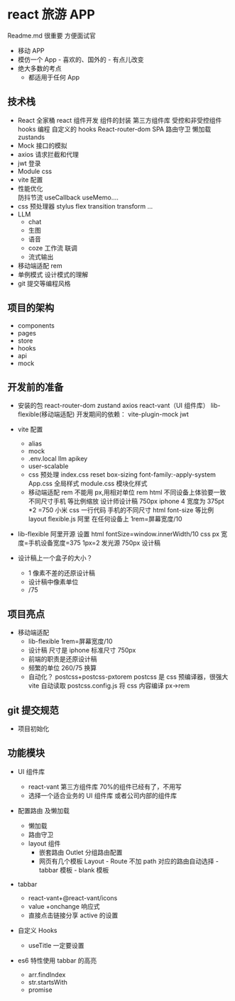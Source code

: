 # react 旅游 APP

Readme.md 很重要 方便面试官

- 移动 APP
- 模仿一个 App - 喜欢的、国外的 - 有点儿改变
- 绝大多数的考点
  - 都适用于任何 App

## 技术栈

- React 全家桶
  react 组件开发
  组件的封装
  第三方组件库
  受控和非受控组件
  hooks 编程 自定义的 hooks
  React-router-dom
  SPA
  路由守卫
  懒加载
  zustands
- Mock 接口的模拟
- axios 请求拦截和代理
- jwt 登录
- Module css
- vite 配置
- 性能优化  
   防抖节流
  useCallback useMemo....
- css 预处理器 stylus
  flex transition transform ...
- LLM
  - chat
  - 生图
  - 语音
  - coze 工作流 联调
  - 流式输出
- 移动端适配
  rem
- 单例模式 设计模式的理解
- git 提交等编程风格

## 项目的架构

- components
- pages
- store
- hooks
- api
- mock

## 开发前的准备

- 安装的包
  react-router-dom zustand axios
  react-vant（UI 组件库） lib-flexible(移动端适配)
  开发期间的依赖：
  vite-plugin-mock jwt
- vite 配置
  - alias
  - mock
  - .env.local
    llm apikey
  - user-scalable
  - css 预处理
    index.css reset
    box-sizing font-family:-apply-system
    App.css 全局样式
    module.css 模块化样式
  - 移动端适配 rem
    不能用 px,用相对单位 rem html
    不同设备上体验要一致
    不同尺寸手机 等比例缩放
    设计师设计稿 750px iphone 4 宽度为 375pt \*2 =750
    小米
    css 一行代码 手机的不同尺寸 html font-size 等比例
    layout
    flexible.js 阿里 在任何设备上
    1rem=屏幕宽度/10
- lib-flexible
  阿里开源
  设置 html fontSize=window.innerWidth/10
  css px 宽度=手机设备宽度=375
  1px=2 发光源
  750px 设计稿

- 设计稿上一个盒子的大小？
  - 1 像素不差的还原设计稿
  - 设计稿中像素单位
  - /75

## 项目亮点

- 移动端适配
  - lib-flexible 1rem=屏幕宽度/10
  - 设计稿 尺寸是 iphone 标准尺寸 750px
  - 前端的职责是还原设计稿
  - 频繁的单位 260/75 换算
  - 自动化？
    postcss+postcss-pxtorem
    postcss 是 css 预编译器，很强大
    vite 自动读取 postcss.config.js 将 css 内容编译
    px->rem

## git 提交规范

- 项目初始化

## 功能模块

- UI 组件库
  - react-vant 第三方组件库 70%的组件已经有了，不用写
  - 选择一个适合业务的 UI 组件库 或者公司内部的组件库
- 配置路由 及懒加载

  - 懒加载
  - 路由守卫
  - layout 组件
    - 嵌套路由 Outlet 分组路由配置
    - 网页有几个模板 Layout - Route 不加 path 对应的路由自动选择 - tabbar 模板 - blank 模板

- tabbar
  - react-vant+@react-vant/icons
  - value +onchange 响应式
  - 直接点击链接分享 active 的设置
- 自定义 Hooks

  - useTitle
    一定要设置

- es6 特性使用
  tabbar 的高亮
  - arr.findIndex
  - str.startsWith
  - promise
